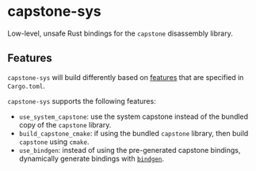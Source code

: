 # capstone-sys

Low-level, unsafe Rust bindings for the `capstone` disassembly library.


## Features

`capstone-sys` will build differently based on [features](http://doc.crates.io/manifest.html#the-features-section) that are specified in `Cargo.toml`.

`capstone-sys` supports the following features:

* `use_system_capstone`: use the system capstone instead of the bundled copy of the `capstone` library.
* `build_capstone_cmake`: if using the bundled `capstone` library, then build `capstone` using `cmake`.
* `use_bindgen`: instead of using the pre-generated capstone bindings, dynamically generate bindings with [`bindgen`][bindgen].

[bindgen]: https://github.com/rust-lang-nursery/rust-bindgen
